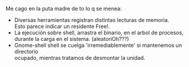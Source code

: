 Me cago en la puta madre de to lo q se menea:

- Diversas herramientas registran distintas lecturas de memoria.  
  Esto parece indicar un residente Free!.  
- La ejecución sobre shell, arrastra el binario, en el arbol de procesos,  
  durante la carga en el sistema. (aleatoriOh???)  
- Gnome-shell shell se cuelga 'irremediablemente' si mantenemos un directorio  
  ocupado, mientras tratamos de desmontar la unidad.  


